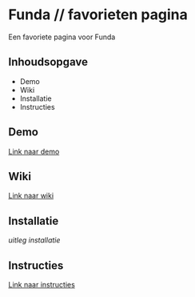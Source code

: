 # Funda // favorieten pagina
Een favoriete pagina voor Funda

## Inhoudsopgave
- Demo
- Wiki
- Installatie
- Instructies

## Demo
[Link naar demo]()

## Wiki
[Link naar wiki](https://github.com/Remy2072/the-web-is-for-everyone-interactive-functionality/wiki)

## Installatie
*uitleg installatie*

## Instructies
[Link naar instructies](/docs/INSTRUCTIONS.md)

